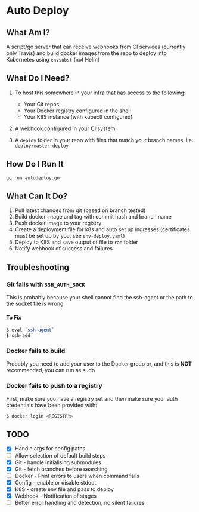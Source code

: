 # Auto Deploy

## What Am I?

A script/go server that can receive webhooks from CI services (currently only Travis) and build docker images from
the repo to deploy into Kubernetes using `envsubst` (not Helm)

## What Do I Need?

1. To host this somewhere in your infra that has access to the following:
    * Your Git repos
    * Your Docker registry configured in the shell
    * Your K8S instance (with kubectl configured)

2. A webhook configured in your CI system 
3. A `deploy` folder in your repo with files that match your branch names. i.e. `deploy/master.deploy`

## How Do I Run It

`go run autodeploy.go`

## What Can It Do?

1. Pull latest changes from git (based on branch tested)
2. Build docker image and tag with commit hash and branch name
3. Push docker image to your registry
4. Create a deployment file for k8s and auto set up ingresses (certificates must be set up by you, see `env-deploy.yaml`)
5. Deploy to K8S and save output of file to `ran` folder
6. Notify webhook of success and failures

## Troubleshooting

### Git fails with `SSH_AUTH_SOCK`

This is probably because your shell cannot find the ssh-agent or the path to the socket file is wrong.

#### To Fix

```bash
$ eval `ssh-agent`
$ ssh-add
```

### Docker fails to build

Probably you need to add your user to the Docker group or, and this is **NOT** recommended, you can run as sudo

### Docker fails to push to a registry

First, make sure you have a registry set and then make sure your auth credentials have been provided with:

`$ docker login <REGISTRY>`

## TODO

* [X] Handle args for config paths
* [ ] Allow selection of default build steps
* [X] Git - handle initialising submodules
* [X] Git -  fetch branches before searching
* [ ] Docker - Print errors to users when command fails
* [X] Config - enable or disable stdout
* [X] K8S - create env file and pass to deploy
* [X] Webhook - Notification of stages
* [ ] Better error handling and detection, no silent failures